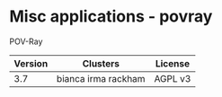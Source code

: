 # Misc applications - povray

POV-Ray





| Version | Clusters | License |
| ------- | -------- | ------- |
| 3.7 | bianca irma rackham | AGPL v3 |
